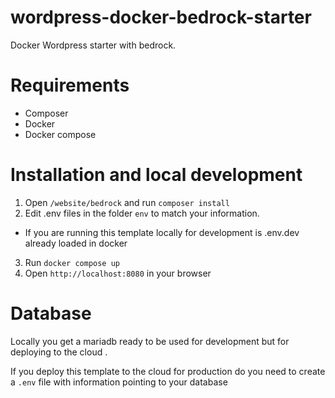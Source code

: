 # wordpress-docker-bedrock-starter
Docker Wordpress starter with bedrock.

# Requirements

  - Composer
  - Docker 
  - Docker compose


# Installation and local development

1. Open `/website/bedrock` and run `composer install`
2. Edit .env files in the folder `env` to match your information. 
  - If you are running this template locally for development is .env.dev already loaded in docker
3. Run `docker compose up`
4. Open `http://localhost:8080` in your browser

# Database
Locally you get a mariadb ready to be used for development but for deploying to the cloud .

If you deploy this template to the cloud for production do you need to create a `.env` file with information pointing to your database

